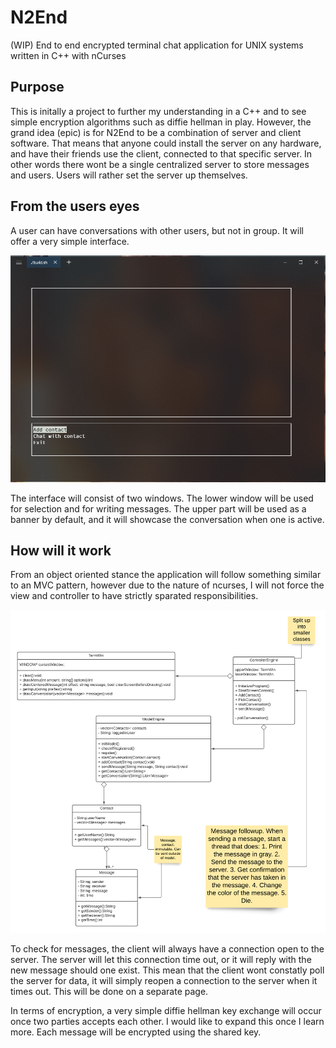 # N2End
(WIP) End to end encrypted terminal chat application for UNIX systems written in C++ with nCurses

## Purpose
This is initally a project to further my understanding in a C++ and to see simple encryption algorithms such as diffie hellman in play. However, the grand idea (epic) is for N2End to be a combination of server and client software. That means that anyone could install the server on any hardware, and have their friends use the client, connected to that specific server. In other words there wont be a single centralized server to store messages and users. Users will rather set the server up themselves.

## From the users eyes
A user can have conversations with other users, but not in group. It will offer a very simple interface.

![Screenshot1](pictures/Startscreen.png)

The interface will consist of two windows. The lower window will be used for selection and for writing messages. The upper part will be used as a banner by default, and it will showcase the conversation when one is active.

## How will it work

From an object oriented stance the application will follow something similar to an MVC pattern, however due to the nature of ncurses, I will not force the view and controller to have strictly sparated responsibilities.

![Screenshot2](pictures/blank-diagram.png)

To check for messages, the client will always have a connection open to the server. The server will let this connection time out, or it will reply with the new message should one exist. This mean that the client wont constatly poll the server for data, it will simply reopen a connection to the server when it times out. This will be done on a separate page. 

In terms of encryption, a very simple diffie hellman key exchange will occur once two parties accepts each other. I would like to expand this once I learn more. Each message will be encrypted using the shared key.
